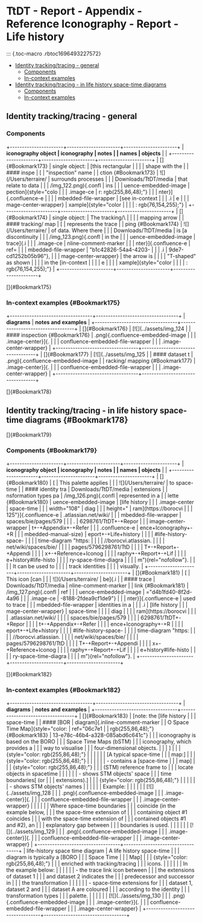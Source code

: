 

# TtDT - Report - Appendix - Reference Iconography - Report - Life history


::: {.toc-macro .rbtoc1696493227572}
-   [Identity tracking/tracing -
    general](#Bookmark171 "Identity tracking/tracing - general")
    -   [Components](#Bookmark172 "Components")
    -   [In-context examples](#Bookmark175 "In-context examples")
-   [Identity tracking/tracing - in life history space-time
    diagrams](#Bookmark178 "Identity tracking/tracing - in life history space-time diagrams")
    -   [Components](#Bookmark179 "Components")
    -   [In-context examples](#Bookmark182 "In-context examples")


## Identity tracking/tracing - general


### Components


+----------------------+----------------------+----------------------+
| **iconography object | **iconography        | **notes**            |
| names**              | objects**            |                      |
+----------------------+----------------------+----------------------+
| []{#Bookmark173}     | single object:       | [this rectangular    |
|                      |                      | shape with the       |
| #### inspe           | [                    | "inspection" name    |
| ction {#Bookmark173} | ![](/Users/terraire/ | surrounds processes  |
|                      | Downloads/TtDT/media | that relate to data  |
|                      | /img_122.png){.confl | ins                  |
|                      | uence-embedded-image | pection]{style="colo |
|                      | .image-ce            | r: rgb(255,86,48);"} |
|                      | nter}]{.confluence-e |                      |
|                      | mbedded-file-wrapper | [see in-context      |
|                      | .i                   | e                    |
|                      | mage-center-wrapper} | xample]{style="color |
|                      |                      | : rgb(76,154,255);"} |
+----------------------+----------------------+----------------------+
| []{#Bookmark174}     | single object:       | The tracking/\       |
|                      |                      | mapping arrow        |
| #### tracking/ map   | [                    | represents the trace |
| ping  {#Bookmark174} | ![](/Users/terraire/ | of data. Where there |
|                      | Downloads/TtDT/media | is [a discontinuity  |
|                      | /img_123.png){.confl | in the               |
|                      | uence-embedded-image | trace]{.i            |
|                      | .image-ce            | nline-comment-marker |
|                      | nter}]{.confluence-e | ref=                 |
|                      | mbedded-file-wrapper | "b1c42826-54a4-4203- |
|                      | .i                   | 9de7-cd1252b05b96"}, |
|                      | mage-center-wrapper} | the arrow is         |
|                      |                      | "T-shaped" as shown  |
|                      |                      | in the [in-context   |
|                      |                      | e                    |
|                      |                      | xample]{style="color |
|                      |                      | : rgb(76,154,255);"} |
+----------------------+----------------------+----------------------+

[]{#Bookmark175}

### In-context examples {#Bookmark175}


+----------------------------------+----------------------------------+
| **diagrams**                     | **notes and examples**           |
+----------------------------------+----------------------------------+
| []{#Bookmark176}                 | [![](../assets/img_124 |
| #### inspection {#Bookmark176}   | .png){.confluence-embedded-image |
|                                  | .image-center}]{.                |
|                                  | confluence-embedded-file-wrapper |
|                                  | .image-center-wrapper}           |
+----------------------------------+----------------------------------+
| []{#Bookmark177}                 | [![](../assets/img_125 |
| #### dataset t                   | .png){.confluence-embedded-image |
| racking/ mapping  {#Bookmark177} | .image-center}]{.                |
|                                  | confluence-embedded-file-wrapper |
|                                  | .image-center-wrapper}           |
+----------------------------------+----------------------------------+

[]{#Bookmark178}

## Identity tracking/tracing - in life history space-time diagrams {#Bookmark178}

[]{#Bookmark179}

### Components {#Bookmark179}


+----------------------+----------------------+----------------------+
| **iconography object | **iconography        | **notes**            |
| names**              | objects**            |                      |
+----------------------+----------------------+----------------------+
| []{#Bookmark180}     | [                    | This palette applies |
|                      | ![](/Users/terraire/ | to space-time        |
| #### identity tra    | Downloads/TtDT/media | extensions           |
| nsformation types pa | /img_126.png){.confl | represented in a     |
| lette {#Bookmark180} | uence-embedded-image | [life history        |
|                      | .image-center        | space-time           |
|                      | width="108"          | diag                 |
|                      | height="             | ram](https://borocvi |
|                      | 125"}]{.confluence-e | .atlassian.net/wiki/ |
|                      | mbedded-file-wrapper | spaces/bie/pages/579 |
|                      | .                    | 6298761/TtDT+-+Repor |
|                      | image-center-wrapper | t+-+Appendix+-+Refer |
|                      | .confluence-e        | ence+Iconography+-+R |
|                      | mbedded-manual-size} | eport+-+Life+history |
|                      |                      | #life-history-space- |
|                      |                      | time-diagram "https: |
|                      |                      | //borocvi.atlassian. |
|                      |                      | net/wiki/spaces/bie/ |
|                      |                      | pages/5796298761/TtD |
|                      |                      | T+-+Report+-+Appendi |
|                      |                      | x+-+Reference+Iconog |
|                      |                      | raphy+-+Report+-+Lif |
|                      |                      | e+history#life-histo |
|                      |                      | ry-space-time-diagra |
|                      |                      | m"){rel="nofollow"}. |
|                      |                      | It can be used to    |
|                      |                      | track identities     |
|                      |                      | visually.            |
+----------------------+----------------------+----------------------+
| []{#Bookmark181}     | [                    | This icon [can       |
|                      | ![](/Users/terraire/ | be]{.i               |
| #### trace           | Downloads/TtDT/media | nline-comment-marker |
|  link {#Bookmark181} | /img_127.png){.confl | ref                  |
|                      | uence-embedded-image | ="d4b1fd40-8f2d-4a96 |
|                      | .image-ce            | -8188-2fdea9cf1de9"} |
|                      | nter}]{.confluence-e | used to trace        |
|                      | mbedded-file-wrapper | identities in a      |
|                      | .i                   | [life history        |
|                      | mage-center-wrapper} | space-time           |
|                      |                      | diag                 |
|                      |                      | ram](https://borocvi |
|                      |                      | .atlassian.net/wiki/ |
|                      |                      | spaces/bie/pages/579 |
|                      |                      | 6298761/TtDT+-+Repor |
|                      |                      | t+-+Appendix+-+Refer |
|                      |                      | ence+Iconography+-+R |
|                      |                      | eport+-+Life+history |
|                      |                      | #life-history-space- |
|                      |                      | time-diagram "https: |
|                      |                      | //borocvi.atlassian. |
|                      |                      | net/wiki/spaces/bie/ |
|                      |                      | pages/5796298761/TtD |
|                      |                      | T+-+Report+-+Appendi |
|                      |                      | x+-+Reference+Iconog |
|                      |                      | raphy+-+Report+-+Lif |
|                      |                      | e+history#life-histo |
|                      |                      | ry-space-time-diagra |
|                      |                      | m"){rel="nofollow"}. |
+----------------------+----------------------+----------------------+

[]{#Bookmark182}

### In-context examples {#Bookmark182}


+----------------------------------+----------------------------------+
| **diagrams**                     | **notes and examples**           |
+----------------------------------+----------------------------------+
| []{#Bookmark183}                 | [note: the [life history         |
|                                  | space-time                       |
| #### [BOR                        | diagram]{.inline-comment-marker  |
| O Space Time Map]{style="color:  | ref="06c7e1                      |
| rgb(255,86,48);"} {#Bookmark183} | 13-e78c-46b4-a328-085abd6c641c"} |
|                                  | iconography is based on the BORO |
|                                  | Space Time Maps (bSTM)           |
|                                  | iconography, which provides a    |
|                                  | way to visualise                 |
|                                  | four-dimensional objects.        |
|                                  | ]                                |
|                                  | {style="color: rgb(255,86,48);"} |
|                                  |                                  |
|                                  | [A typical space-time            |
|                                  | map:]                            |
|                                  | {style="color: rgb(255,86,48);"} |
|                                  |                                  |
|                                  | -   contains a [space-time       |
|                                  |     map]                         |
|                                  | {style="color: rgb(255,86,48);"} |
|                                  |     (STM) reference frame to     |
|                                  |     locate objects in spacetime  |
|                                  |                                  |
|                                  | -   shows STM objects\' space    |
|                                  |     time boundaries[ (or         |
|                                  |     extensions).]                |
|                                  | {style="color: rgb(255,86,48);"} |
|                                  |                                  |
|                                  | -   shows STM objects\' names    |
|                                  |                                  |
|                                  | Example:                         |
|                                  |                                  |
|                                  | [![](../assets/img_128 |
|                                  | .png){.confluence-embedded-image |
|                                  | .image-center}]{.                |
|                                  | confluence-embedded-file-wrapper |
|                                  | .image-center-wrapper}           |
|                                  |                                  |
|                                  | Where space-time boundaries      |
|                                  | coincide (in the example below,  |
|                                  | the space-time extension of      |
|                                  | containing object #1 coincides   |
|                                  | with the space-time extension of |
|                                  | contained objects #1 and #2), an |
|                                  | explanatory gap between          |
|                                  | boundaries is used.              |
|                                  |                                  |
|                                  | [![](../assets/img_129 |
|                                  | .png){.confluence-embedded-image |
|                                  | .image-center}]{.                |
|                                  | confluence-embedded-file-wrapper |
|                                  | .image-center-wrapper}           |
+----------------------------------+----------------------------------+
| life-history space time diagram  | A life history space-time        |
|                                  | diagram is typically a [BORO     |
|                                  | Space Time                       |
|                                  | Map]                             |
|                                  | {style="color: rgb(255,86,48);"} |
|                                  | enriched with tracking/tracing   |
|                                  | icons.                           |
|                                  |                                  |
|                                  | In the example below:            |
|                                  |                                  |
|                                  | -   the trace link icon between  |
|                                  |     the extensions of dataset 1  |
|                                  |     and dataset 2 indicates the  |
|                                  |     predecessor and successor in |
|                                  |     the transformation           |
|                                  |                                  |
|                                  | -   space-time extensions for    |
|                                  |     dataset 1, dataset 2 and     |
|                                  |     dataset A are coloured       |
|                                  |     according to the identity    |
|                                  |     transformation types         |
|                                  |     palette.                     |
|                                  |                                  |
|                                  | [![](../assets/img_130 |
|                                  | .png){.confluence-embedded-image |
|                                  | .image-center}]{.                |
|                                  | confluence-embedded-file-wrapper |
|                                  | .image-center-wrapper}           |
+----------------------------------+----------------------------------+
